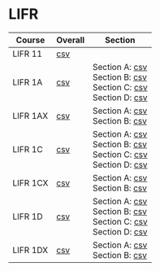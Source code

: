 # LIFR

| Course | Overall | Section |
| ------ | ------- | ------- |
| LIFR 11 | [csv](https://github.com/UCSD-Historical-Enrollment-Data/2024Spring/blob/main/overall/LIFR%2011.csv) |  |
| LIFR 1A | [csv](https://github.com/UCSD-Historical-Enrollment-Data/2024Spring/blob/main/overall/LIFR%201A.csv) | Section A: [csv](https://github.com/UCSD-Historical-Enrollment-Data/2024Spring/blob/main/section/LIFR%201A_A.csv)<br>Section B: [csv](https://github.com/UCSD-Historical-Enrollment-Data/2024Spring/blob/main/section/LIFR%201A_B.csv)<br>Section C: [csv](https://github.com/UCSD-Historical-Enrollment-Data/2024Spring/blob/main/section/LIFR%201A_C.csv)<br>Section D: [csv](https://github.com/UCSD-Historical-Enrollment-Data/2024Spring/blob/main/section/LIFR%201A_D.csv) |
| LIFR 1AX | [csv](https://github.com/UCSD-Historical-Enrollment-Data/2024Spring/blob/main/overall/LIFR%201AX.csv) | Section A: [csv](https://github.com/UCSD-Historical-Enrollment-Data/2024Spring/blob/main/section/LIFR%201AX_A.csv)<br>Section B: [csv](https://github.com/UCSD-Historical-Enrollment-Data/2024Spring/blob/main/section/LIFR%201AX_B.csv) |
| LIFR 1C | [csv](https://github.com/UCSD-Historical-Enrollment-Data/2024Spring/blob/main/overall/LIFR%201C.csv) | Section A: [csv](https://github.com/UCSD-Historical-Enrollment-Data/2024Spring/blob/main/section/LIFR%201C_A.csv)<br>Section B: [csv](https://github.com/UCSD-Historical-Enrollment-Data/2024Spring/blob/main/section/LIFR%201C_B.csv)<br>Section C: [csv](https://github.com/UCSD-Historical-Enrollment-Data/2024Spring/blob/main/section/LIFR%201C_C.csv)<br>Section D: [csv](https://github.com/UCSD-Historical-Enrollment-Data/2024Spring/blob/main/section/LIFR%201C_D.csv) |
| LIFR 1CX | [csv](https://github.com/UCSD-Historical-Enrollment-Data/2024Spring/blob/main/overall/LIFR%201CX.csv) | Section A: [csv](https://github.com/UCSD-Historical-Enrollment-Data/2024Spring/blob/main/section/LIFR%201CX_A.csv)<br>Section B: [csv](https://github.com/UCSD-Historical-Enrollment-Data/2024Spring/blob/main/section/LIFR%201CX_B.csv) |
| LIFR 1D | [csv](https://github.com/UCSD-Historical-Enrollment-Data/2024Spring/blob/main/overall/LIFR%201D.csv) | Section A: [csv](https://github.com/UCSD-Historical-Enrollment-Data/2024Spring/blob/main/section/LIFR%201D_A.csv)<br>Section B: [csv](https://github.com/UCSD-Historical-Enrollment-Data/2024Spring/blob/main/section/LIFR%201D_B.csv)<br>Section C: [csv](https://github.com/UCSD-Historical-Enrollment-Data/2024Spring/blob/main/section/LIFR%201D_C.csv)<br>Section D: [csv](https://github.com/UCSD-Historical-Enrollment-Data/2024Spring/blob/main/section/LIFR%201D_D.csv) |
| LIFR 1DX | [csv](https://github.com/UCSD-Historical-Enrollment-Data/2024Spring/blob/main/overall/LIFR%201DX.csv) | Section A: [csv](https://github.com/UCSD-Historical-Enrollment-Data/2024Spring/blob/main/section/LIFR%201DX_A.csv)<br>Section B: [csv](https://github.com/UCSD-Historical-Enrollment-Data/2024Spring/blob/main/section/LIFR%201DX_B.csv) |
